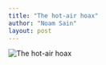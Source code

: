 ```yaml
---
title: "The hot-air hoax"
author: "Noam Sain"
layout: post
---
```


![The hot-air hoax](https://4.bp.blogspot.com/_8aN4krk1nsk/TG_ACHLagZI/AAAAAAAAAbw/g-7oINT6ndo/s1600/20100311.jpg "The hot-air hoax")
